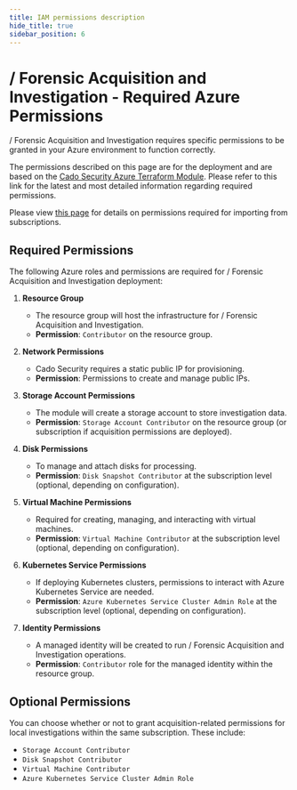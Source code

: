 ```yaml
---
title: IAM permissions description
hide_title: true
sidebar_position: 6
---
```


# / Forensic Acquisition and Investigation - Required Azure Permissions

/ Forensic Acquisition and Investigation requires specific permissions to be granted in your Azure environment to function correctly.

The permissions described on this page are for the deployment and are based on the [Cado Security Azure Terraform Module](https://github.com/cado-security/Deployment-Templates/blob/main/azure/azure_persistent/main.tf). Please refer to this link for the latest and most detailed information regarding required permissions.

Please view [this page](/cado/deploy/azure/azure-scoping) for details on permissions required for importing from subscriptions.

## Required Permissions

The following Azure roles and permissions are required for / Forensic Acquisition and Investigation deployment:

1. **Resource Group**  
   - The resource group will host the infrastructure for / Forensic Acquisition and Investigation.
   - **Permission**: `Contributor` on the resource group.

2. **Network Permissions**
   - Cado Security requires a static public IP for provisioning.
   - **Permission**: Permissions to create and manage public IPs.

3. **Storage Account Permissions**
   - The module will create a storage account to store investigation data.
   - **Permission**: `Storage Account Contributor` on the resource group (or subscription if acquisition permissions are deployed).
   
4. **Disk Permissions**
   - To manage and attach disks for processing.
   - **Permission**: `Disk Snapshot Contributor` at the subscription level (optional, depending on configuration).
   
5. **Virtual Machine Permissions**
   - Required for creating, managing, and interacting with virtual machines.
   - **Permission**: `Virtual Machine Contributor` at the subscription level (optional, depending on configuration).

6. **Kubernetes Service Permissions**
   - If deploying Kubernetes clusters, permissions to interact with Azure Kubernetes Service are needed.
   - **Permission**: `Azure Kubernetes Service Cluster Admin Role` at the subscription level (optional, depending on configuration).

7. **Identity Permissions**
   - A managed identity will be created to run / Forensic Acquisition and Investigation operations.
   - **Permission**: `Contributor` role for the managed identity within the resource group.

## Optional Permissions

You can choose whether or not to grant acquisition-related permissions for local investigations within the same subscription. These include:
- `Storage Account Contributor`
- `Disk Snapshot Contributor`
- `Virtual Machine Contributor`
- `Azure Kubernetes Service Cluster Admin Role`
